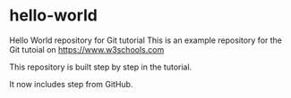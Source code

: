 # hello-world

Hello World repository for Git tutorial
This is an example repository for the Git tutoial on https://www.w3schools.com

This repository is built step by step in the tutorial.

It now includes step from GitHub.

